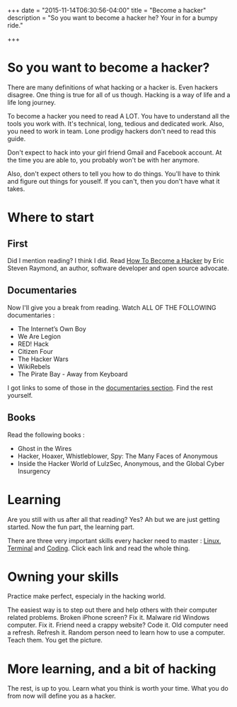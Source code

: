 +++
date = "2015-11-14T06:30:56-04:00"
title = "Become a hacker"
description = "So you want to become a hacker he? Your in for a bumpy ride."

+++

# So you want to become a hacker?

There are many definitions of what hacking or a hacker is. Even hackers disagree. One thing is true for all of us though. Hacking is a way of life and a life long journey.

To become a hacker you need to read A LOT. You have to understand all the tools you work with. It's technical, long, tedious and dedicated work. Also, you need to work in team. Lone prodigy hackers don't need to read this guide.

Don't expect to hack into your girl friend Gmail and Facebook account. At the time you are able to, you probably won't be with her anymore.

Also, don't expect others to tell you how to do things. You'll have to think and figure out things for youself. If you can't, then you don't have what it takes.

# Where to start

## First

Did I mention reading? I think I did. Read [How To Become a Hacker](http://www.catb.org/~esr/faqs/hacker-howto.html) by Eric Steven Raymond, an author, software developer and open source advocate.

## Documentaries

Now I'll give you a break from reading.
Watch ALL OF THE FOLLOWING documentaries :

* The Internet’s Own Boy
* We Are Legion
* RED! Hack
* Citizen Four
* The Hacker Wars
* WikiRebels
* The Pirate Bay - Away from Keyboard

I got links to some of those in the [documentaries section](/notes/documentaries/). Find the rest yourself.

## Books

Read the following books :

* Ghost in the Wires
* Hacker, Hoaxer, Whistleblower, Spy: The Many Faces of Anonymous
* Inside the Hacker World of LulzSec, Anonymous, and the Global Cyber Insurgency


# Learning

Are you still with us after all that reading? Yes? Ah but we are just getting started. Now the fun part, the learning part.

There are three very important skills every hacker need to master : [Linux](/howto/linux/), [Terminal](/howto/terminal/) and [Coding](/howto/code/). Click each link and read the whole thing.

# Owning your skills

Practice make perfect, especialy in the hacking world.

The easiest way is to step out there and help others with their computer related problems. Broken iPhone screen? Fix it. Malware rid Windows computer. Fix it. Friend need a crappy website? Code it. Old computer need a refresh. Refresh it. Random person need to learn how to use a computer. Teach them. You get the picture.

# More learning, and a bit of hacking

The rest, is up to you. Learn what you think is worth your time. What you do from now will define you as a hacker.
